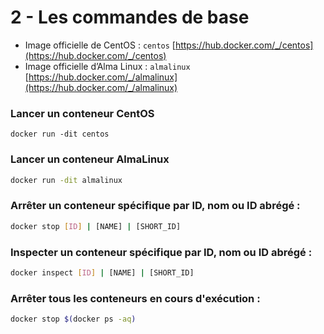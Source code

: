 # 2 - Les commandes de base

- Image officielle de CentOS : `centos` [https://hub.docker.com/_/centos](https://hub.docker.com/_/centos)
- Image officielle d’Alma Linux : `almalinux` [https://hub.docker.com/_/almalinux](https://hub.docker.com/_/almalinux)

### Lancer un conteneur CentOS

```shell
docker run -dit centos
```

### Lancer un conteneur AlmaLinux

```bash
docker run -dit almalinux
```

### Arrêter un conteneur spécifique par ID, nom ou ID abrégé :

```bash
docker stop [ID] | [NAME] | [SHORT_ID]
```

### Inspecter un conteneur spécifique par ID, nom ou ID abrégé :

```bash
docker inspect [ID] | [NAME] | [SHORT_ID]
```

### Arrêter tous les conteneurs en cours d'exécution :

```bash
docker stop $(docker ps -aq)
```
